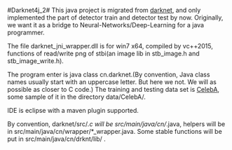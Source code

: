 #Darknet4j_2#
This java project is migrated from [darknet](https://github.com/pjreddie/darknet), and only implemented the part of detector train and detector test by now.
 Originally, we want it as a bridge to Neural-Networks/Deep-Learning for a java programmer.

The file darknet_jni_wrapper.dll is for win7 x64, compiled by vc++2015, functions of read/write png of stbi(an image lib in stb_image.h and stb_image_write.h).

The program enter is java class cn.darknet.(By convention, Java class names usually start with an uppercase letter. But here we not. We will as possible as closer to C code.)
 The training and testing data set is [CelebA](http://mmlab.ie.cuhk.edu.hk/projects/CelebA.html), some sample of it in the directory data/CelebA/.

IDE is eclipse with a maven plugin supported.

By convention, darknet/src/*.c will be src/main/java/cn/*.java, helpers will be in src/main/java/cn/wrapper/*_wrapper.java.
 Some stable functions will be put in src/main/java/cn/drknt/lib/ .
